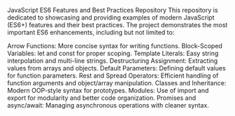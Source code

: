JavaScript ES6 Features and Best Practices Repository
This repository is dedicated to showcasing and providing examples of modern JavaScript (ES6+) features and their best practices. The project demonstrates the most important ES6 enhancements, including but not limited to:

Arrow Functions: More concise syntax for writing functions.
Block-Scoped Variables: let and const for proper scoping.
Template Literals: Easy string interpolation and multi-line strings.
Destructuring Assignment: Extracting values from arrays and objects.
Default Parameters: Defining default values for function parameters.
Rest and Spread Operators: Efficient handling of function arguments and object/array manipulation.
Classes and Inheritance: Modern OOP-style syntax for prototypes.
Modules: Use of import and export for modularity and better code organization.
Promises and async/await: Managing asynchronous operations with cleaner syntax.
